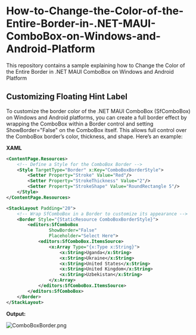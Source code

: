 # How-to-Change-the-Color-of-the-Entire-Border-in-.NET-MAUI-ComboBox-on-Windows-and-Android-Platform
This repository contains a sample explaining how to Change the Color of the Entire Border in .NET MAUI ComboBox on Windows and Android Platform
## Customizing Floating Hint Label

To customize the border color of the .NET MAUI ComboBox (SfComboBox) on Windows and Android platforms, you can create a full border effect by wrapping the ComboBox within a Border control and setting ShowBorder="False" on the ComboBox itself. This allows full control over the ComboBox border’s color, thickness, and shape. Here’s an example:

**XAML**
```xml
<ContentPage.Resources>
    <!-- Define a Style for the ComboBox Border -->
    <Style TargetType="Border" x:Key="ComboBoxBorderStyle">
        <Setter Property="Stroke" Value="Red"/>
        <Setter Property="StrokeThickness" Value="2"/>
        <Setter Property="StrokeShape" Value="RoundRectangle 5"/>
    </Style>
</ContentPage.Resources>

<StackLayout Padding="20">
    <!-- Wrap SfComboBox in a Border to customize its appearance -->
    <Border Style="{StaticResource ComboBoxBorderStyle}">
        <editors:SfComboBox  
                ShowBorder="False"
                Placeholder="Select Here">
            <editors:SfComboBox.ItemsSource>
                <x:Array Type="{x:Type x:String}">
                    <x:String>Uganda</x:String>
                    <x:String>Ukraine</x:String>
                    <x:String>United States</x:String>
                    <x:String>United Kingdom</x:String>
                    <x:String>Uzbekistan</x:String>
                </x:Array>
            </editors:SfComboBox.ItemsSource>
        </editors:SfComboBox>
    </Border>
</StackLayout>
```

**Output:**


![ComboBoxBorder.png](https://support.syncfusion.com/kb/agent/attachment/article/17783/inline?token=eyJhbGciOiJodHRwOi8vd3d3LnczLm9yZy8yMDAxLzA0L3htbGRzaWctbW9yZSNobWFjLXNoYTI1NiIsInR5cCI6IkpXVCJ9.eyJpZCI6IjMxMTQwIiwib3JnaWQiOiIzIiwiaXNzIjoic3VwcG9ydC5zeW5jZnVzaW9uLmNvbSJ9.ALZzSGEF6GYBkaJFoODVPZp5FOJBDUs8dB5cmOPcO_A)
